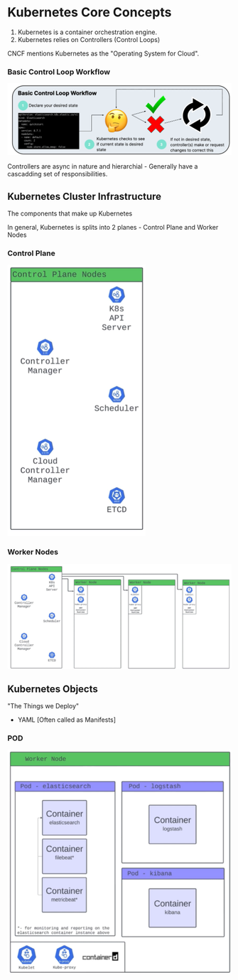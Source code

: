 # Kubernetes Core Concepts 

1. Kubernetes is a container orchestration engine. 
2. Kubernetes relies on Controllers (Control Loops) 

CNCF mentions Kubernetes as the "Operating System for Cloud".  


### Basic Control Loop Workflow 

![Control Loop Workflow](image.png)


Controllers are async in nature and hierarchial - Generally have a cascadding set of responsibilities. 


## Kubernetes Cluster Infrastructure 
The components that make up Kubernetes 

In general, Kubernetes is splits into 2 planes - Control Plane and Worker Nodes 

### Control Plane 

![Control Plane](image-1.png)

### Worker Nodes 

![Control Plane and Worker Nodes](image-2.png)


## Kubernetes Objects 
"The Things we Deploy"

- YAML [Often called as Manifests]

### POD 

![POD](image-3.png)

